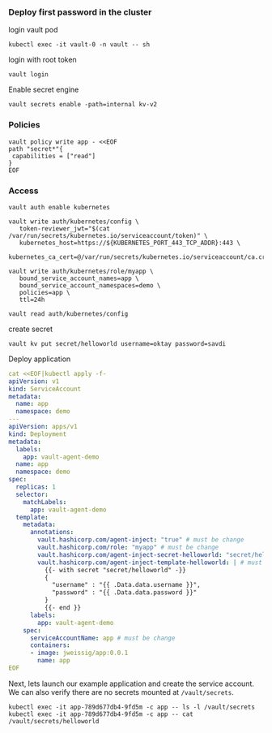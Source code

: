 ### Deploy first password in the cluster

login vault pod
```
kubectl exec -it vault-0 -n vault -- sh
```
login with root token
```
vault login 
```
Enable secret engine
```
vault secrets enable -path=internal kv-v2 
```
### Policies 
```
vault policy write app - <<EOF
path "secret*"{
 capabilities = ["read"]
}
EOF
```
### Access
```
vault auth enable kubernetes 

vault write auth/kubernetes/config \
   token-reviewer_jwt="$(cat /var/run/secrets/kubernetes.io/serviceaccount/token)" \
   kubernetes_host=https://${KUBERNETES_PORT_443_TCP_ADDR}:443 \
   kubernetes_ca_cert=@/var/run/secrets/kubernetes.io/serviceaccount/ca.crt

vault write auth/kubernetes/role/myapp \
   bound_service_account_names=app \
   bound_service_account_namespaces=demo \
   policies=app \
   ttl=24h
   
vault read auth/kubernetes/config
```
create secret
```
vault kv put secret/helloworld username=oktay password=savdi
```
Deploy application
```yaml
cat <<EOF|kubectl apply -f-
apiVersion: v1
kind: ServiceAccount
metadata:
  name: app
  namespace: demo
---
apiVersion: apps/v1
kind: Deployment
metadata:
  labels:
    app: vault-agent-demo
  name: app
  namespace: demo
spec:
  replicas: 1
  selector:
    matchLabels:
      app: vault-agent-demo
  template:
    metadata:
      annotations:
        vault.hashicorp.com/agent-inject: "true" # must be change
        vault.hashicorp.com/role: "myapp" # must be change
        vault.hashicorp.com/agent-inject-secret-helloworld: "secret/helloworld" # must be change
        vault.hashicorp.com/agent-inject-template-helloworld: | # must be change
          {{- with secret "secret/helloworld" -}}
          {
            "username" : "{{ .Data.data.username }}",
            "password" : "{{ .Data.data.password }}"
          }
          {{- end }}
      labels:
        app: vault-agent-demo
    spec:
      serviceAccountName: app # must be change
      containers:
      - image: jweissig/app:0.0.1
        name: app
EOF
```
Next, lets launch our example application and create the service account. We can also verify there are no secrets mounted at `/vault/secrets`.
```
kubectl exec -it app-789d677db4-9fd5m -c app -- ls -l /vault/secrets
kubectl exec -it app-789d677db4-9fd5m -c app -- cat /vault/secrets/helloworld
```
